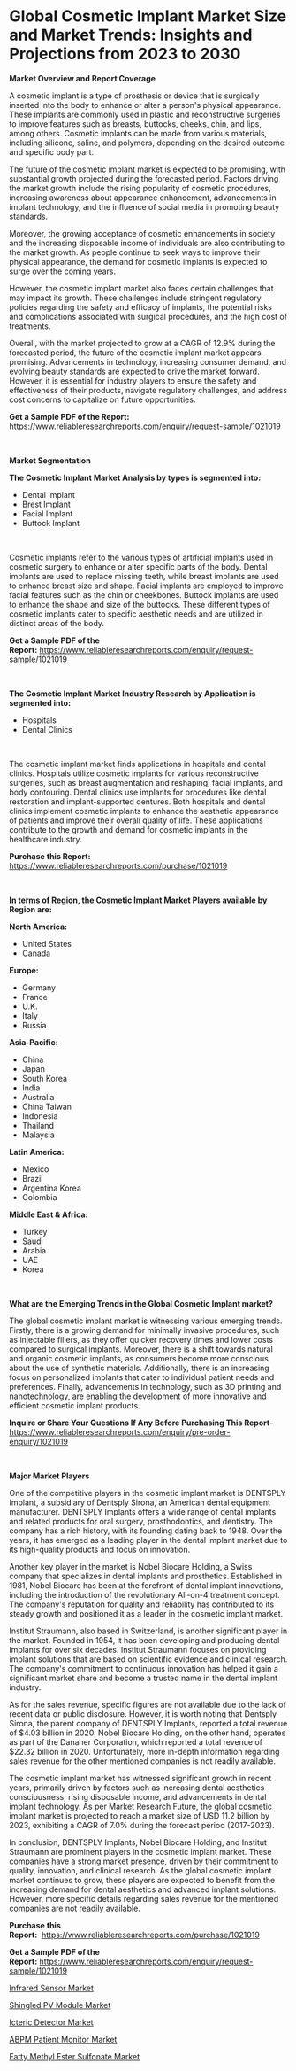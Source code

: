 <p><h1>Global Cosmetic Implant Market Size and Market Trends: Insights and Projections from 2023 to 2030</h1></p><p><strong>Market Overview and Report Coverage</strong></p>
<p><p>A cosmetic implant is a type of prosthesis or device that is surgically inserted into the body to enhance or alter a person's physical appearance. These implants are commonly used in plastic and reconstructive surgeries to improve features such as breasts, buttocks, cheeks, chin, and lips, among others. Cosmetic implants can be made from various materials, including silicone, saline, and polymers, depending on the desired outcome and specific body part.</p><p>The future of the cosmetic implant market is expected to be promising, with substantial growth projected during the forecasted period. Factors driving the market growth include the rising popularity of cosmetic procedures, increasing awareness about appearance enhancement, advancements in implant technology, and the influence of social media in promoting beauty standards.</p><p>Moreover, the growing acceptance of cosmetic enhancements in society and the increasing disposable income of individuals are also contributing to the market growth. As people continue to seek ways to improve their physical appearance, the demand for cosmetic implants is expected to surge over the coming years.</p><p>However, the cosmetic implant market also faces certain challenges that may impact its growth. These challenges include stringent regulatory policies regarding the safety and efficacy of implants, the potential risks and complications associated with surgical procedures, and the high cost of treatments.</p><p>Overall, with the market projected to grow at a CAGR of 12.9% during the forecasted period, the future of the cosmetic implant market appears promising. Advancements in technology, increasing consumer demand, and evolving beauty standards are expected to drive the market forward. However, it is essential for industry players to ensure the safety and effectiveness of their products, navigate regulatory challenges, and address cost concerns to capitalize on future opportunities.</p></p>
<p><strong>Get a Sample PDF of the Report:</strong> <a href="https://www.reliableresearchreports.com/enquiry/request-sample/1021019">https://www.reliableresearchreports.com/enquiry/request-sample/1021019</a></p>
<p>&nbsp;</p>
<p><strong>Market Segmentation</strong></p>
<p><strong>The Cosmetic Implant Market Analysis by types is segmented into:</strong></p>
<p><ul><li>Dental Implant</li><li>Brest Implant</li><li>Facial Implant</li><li>Buttock Implant</li></ul></p>
<p>&nbsp;</p>
<p><p>Cosmetic implants refer to the various types of artificial implants used in cosmetic surgery to enhance or alter specific parts of the body. Dental implants are used to replace missing teeth, while breast implants are used to enhance breast size and shape. Facial implants are employed to improve facial features such as the chin or cheekbones. Buttock implants are used to enhance the shape and size of the buttocks. These different types of cosmetic implants cater to specific aesthetic needs and are utilized in distinct areas of the body.</p></p>
<p><strong>Get a Sample PDF of the Report:</strong>&nbsp;<a href="https://www.reliableresearchreports.com/enquiry/request-sample/1021019">https://www.reliableresearchreports.com/enquiry/request-sample/1021019</a></p>
<p>&nbsp;</p>
<p><strong>The Cosmetic Implant Market Industry Research by Application is segmented into:</strong></p>
<p><ul><li>Hospitals</li><li>Dental Clinics</li></ul></p>
<p>&nbsp;</p>
<p><p>The cosmetic implant market finds applications in hospitals and dental clinics. Hospitals utilize cosmetic implants for various reconstructive surgeries, such as breast augmentation and reshaping, facial implants, and body contouring. Dental clinics use implants for procedures like dental restoration and implant-supported dentures. Both hospitals and dental clinics implement cosmetic implants to enhance the aesthetic appearance of patients and improve their overall quality of life. These applications contribute to the growth and demand for cosmetic implants in the healthcare industry.</p></p>
<p><strong>Purchase this Report:</strong>&nbsp; <a href="https://www.reliableresearchreports.com/purchase/1021019">https://www.reliableresearchreports.com/purchase/1021019</a></p>
<p>&nbsp;</p>
<p><strong>In terms of Region, the Cosmetic Implant Market Players available by Region are:</strong></p>
<p>
    <p> <strong> North America: </strong>
        <ul>
            <li>United States</li>
            <li>Canada</li>
        </ul>
        </p> 
    <p> <strong> Europe: </strong>
        <ul>
            <li>Germany</li>
            <li>France</li>
            <li>U.K.</li>
            <li>Italy</li>
            <li>Russia</li>
        </ul>
        </p> 
    <p> <strong> Asia-Pacific: </strong>
        <ul>
            <li>China</li>
            <li>Japan</li>
            <li>South Korea</li>
            <li>India</li>
            <li>Australia</li>
            <li>China Taiwan</li>
            <li>Indonesia</li>
            <li>Thailand</li>
            <li>Malaysia</li>
        </ul>
        </p> 
    <p> <strong> Latin America: </strong>
        <ul>
            <li>Mexico</li>
            <li>Brazil</li>
            <li>Argentina Korea</li>
            <li>Colombia</li>
        </ul>
        </p> 
    <p> <strong> Middle East & Africa: </strong>
        <ul>
            <li>Turkey</li>
            <li>Saudi</li>
            <li>Arabia</li>
            <li>UAE</li>
            <li>Korea</li>
        </ul>
    </p>
    </p>
<p>&nbsp;</p>
<p><strong>What are the Emerging Trends in the Global Cosmetic Implant market?</strong></p>
<p><p>The global cosmetic implant market is witnessing various emerging trends. Firstly, there is a growing demand for minimally invasive procedures, such as injectable fillers, as they offer quicker recovery times and lower costs compared to surgical implants. Moreover, there is a shift towards natural and organic cosmetic implants, as consumers become more conscious about the use of synthetic materials. Additionally, there is an increasing focus on personalized implants that cater to individual patient needs and preferences. Finally, advancements in technology, such as 3D printing and nanotechnology, are enabling the development of more innovative and efficient cosmetic implant products.</p></p>
<p><strong>Inquire or Share Your Questions If Any Before Purchasing This Report</strong>- <a href="https://www.reliableresearchreports.com/enquiry/pre-order-enquiry/1021019">https://www.reliableresearchreports.com/enquiry/pre-order-enquiry/1021019</a></p>
<p>&nbsp;</p>
<p><strong>Major Market Players</strong></p>
<p><p>One of the competitive players in the cosmetic implant market is DENTSPLY Implant, a subsidiary of Dentsply Sirona, an American dental equipment manufacturer. DENTSPLY Implants offers a wide range of dental implants and related products for oral surgery, prosthodontics, and dentistry. The company has a rich history, with its founding dating back to 1948. Over the years, it has emerged as a leading player in the dental implant market due to its high-quality products and focus on innovation. </p><p>Another key player in the market is Nobel Biocare Holding, a Swiss company that specializes in dental implants and prosthetics. Established in 1981, Nobel Biocare has been at the forefront of dental implant innovations, including the introduction of the revolutionary All-on-4 treatment concept. The company's reputation for quality and reliability has contributed to its steady growth and positioned it as a leader in the cosmetic implant market.</p><p>Institut Straumann, also based in Switzerland, is another significant player in the market. Founded in 1954, it has been developing and producing dental implants for over six decades. Institut Straumann focuses on providing implant solutions that are based on scientific evidence and clinical research. The company's commitment to continuous innovation has helped it gain a significant market share and become a trusted name in the dental implant industry.</p><p>As for the sales revenue, specific figures are not available due to the lack of recent data or public disclosure. However, it is worth noting that Dentsply Sirona, the parent company of DENTSPLY Implants, reported a total revenue of $4.03 billion in 2020. Nobel Biocare Holding, on the other hand, operates as part of the Danaher Corporation, which reported a total revenue of $22.32 billion in 2020. Unfortunately, more in-depth information regarding sales revenue for the other mentioned companies is not readily available.</p><p>The cosmetic implant market has witnessed significant growth in recent years, primarily driven by factors such as increasing dental aesthetics consciousness, rising disposable income, and advancements in dental implant technology. As per Market Research Future, the global cosmetic implant market is projected to reach a market size of USD 11.2 billion by 2023, exhibiting a CAGR of 7.0% during the forecast period (2017-2023).</p><p>In conclusion, DENTSPLY Implants, Nobel Biocare Holding, and Institut Straumann are prominent players in the cosmetic implant market. These companies have a strong market presence, driven by their commitment to quality, innovation, and clinical research. As the global cosmetic implant market continues to grow, these players are expected to benefit from the increasing demand for dental aesthetics and advanced implant solutions. However, more specific details regarding sales revenue for the mentioned companies are not readily available.</p></p>
<p><strong>Purchase this Report:</strong>&nbsp;&nbsp;<a href="https://www.reliableresearchreports.com/purchase/1021019">https://www.reliableresearchreports.com/purchase/1021019</a></p>
<p></p>
<p><strong>Get a Sample PDF of the Report:</strong>&nbsp;<a href="https://www.reliableresearchreports.com/enquiry/request-sample/1021019">https://www.reliableresearchreports.com/enquiry/request-sample/1021019</a></p>
<p><p><a href="https://github.com/RoccoManning/Market-Research-Report-List-1/blob/main/infrared-sensor-market.md">Infrared Sensor Market</a></p><p><a href="https://www.linkedin.com/pulse/decoding-shingled-pv-module-market-deep-dive-latest-sxmpc/">Shingled PV Module Market</a></p><p><a href="https://www.reportprime.com/icteric-detector-r10594">Icteric Detector Market</a></p><p><a href="https://issuu.com/reportprime-2/docs/abpm-patient-monitor-market-size-2030.pptx?fr=xKAE9_zU1NQ">ABPM Patient Monitor Market</a></p><p><a href="https://github.com/RichRobinson5/Market-Research-Report-List-1/blob/main/fatty-methyl-ester-sulfonate-market.md">Fatty Methyl Ester Sulfonate Market</a></p></p>